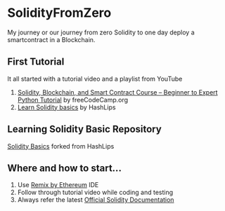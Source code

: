 # SolidityFromZero
My journey or our journey from zero Solidity to one day deploy a smartcontract in a Blockchain.

## First Tutorial
It all started with a tutorial video and a playlist from YouTube
1. [Solidity, Blockchain, and Smart Contract Course – Beginner to Expert Python Tutorial](https://www.youtube.com/watch?v=M576WGiDBdQ) by freeCodeCamp.org
2. [Learn Solidity basics](https://www.youtube.com/playlist?list=PLvfQp12V0hS2PQd9-X-E2AjmXj1o05WOo) by HashLips

## Learning Solidity Basic Repository

[Solidity Basics](https://github.com/SkyGovernment/solidity_basics) forked from HashLips

## Where and how to start...

1. Use [Remix by Ethereum](http://remix.ethereum.org/#) IDE
2. Follow through tutorial video while coding and testing
3. Always refer the latest [Official Solidity Documentation](https://docs.soliditylang.org/en/v0.8.9/)
